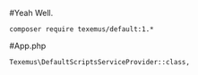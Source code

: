 #Yeah Well.

    composer require texemus/default:1.*

#App.php

    Texemus\DefaultScriptsServiceProvider::class,
